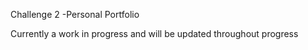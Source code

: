 Challenge 2 -Personal Portfolio

Currently a work in progress and will be updated throughout progress
